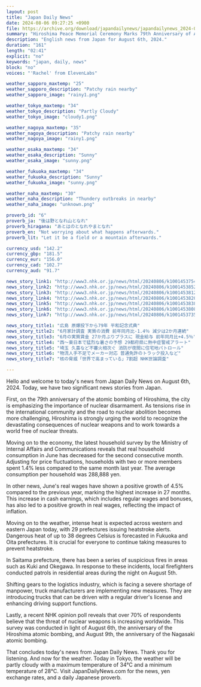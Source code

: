 ```yaml
---
layout: post
title: "Japan Daily News"
date: 2024-08-06 09:27:25 +0900
file: https://archive.org/download/japandailynews/japandailynews_2024-08-06.mp3
summary: "Hiroshima Peace Memorial Ceremony Marks 79th Anniversary of Atomic Bombing | Real Household Consumption Decreases for Second Consecutive Month, & more…"
description: "English news from Japan for August 6th, 2024."
duration: "161"
length: "02:41"
explicit: "no"
keywords: "japan, daily, news"
block: "no"
voices: "'Rachel' from ElevenLabs"

weather_sapporo_maxtemp: "25"
weather_sapporo_description: "Patchy rain nearby"
weather_sapporo_image: "rainy1.png"

weather_tokyo_maxtemp: "34"
weather_tokyo_description: "Partly Cloudy"
weather_tokyo_image: "cloudy1.png"

weather_nagoya_maxtemp: "35"
weather_nagoya_description: "Patchy rain nearby"
weather_nagoya_image: "rainy1.png"

weather_osaka_maxtemp: "34"
weather_osaka_description: "Sunny"
weather_osaka_image: "sunny.png"

weather_fukuoka_maxtemp: "34"
weather_fukuoka_description: "Sunny"
weather_fukuoka_image: "sunny.png"

weather_naha_maxtemp: "30"
weather_naha_description: "Thundery outbreaks in nearby"
weather_naha_image: "unknown.png"

proverb_id: "6"
proverb_ja: "後は野となれ山となれ"
proverb_hiragana: "あとはのとなれやまとなれ"
proverb_en: "Not worrying about what happens afterwards."
proverb_lit: "Let it be a field or a mountain afterwards."

currency_usd: "142.2"
currency_gbp: "181.5"
currency_eur: "156.0"
currency_cad: "102.7"
currency_aud: "91.7"

news_story_link1: "http://www3.nhk.or.jp/news/html/20240806/k10014537541000.html"
news_story_link2: "http://www3.nhk.or.jp/news/html/20240806/k10014538521000.html"
news_story_link3: "http://www3.nhk.or.jp/news/html/20240806/k10014538121000.html"
news_story_link4: "http://www3.nhk.or.jp/news/html/20240806/k10014538201000.html"
news_story_link5: "http://www3.nhk.or.jp/news/html/20240806/k10014538381000.html"
news_story_link6: "http://www3.nhk.or.jp/news/html/20240806/k10014538081000.html"
news_story_link7: "http://www3.nhk.or.jp/news/html/20240806/k10014537351000.html"

news_story_title1: "広島 原爆投下から79年 平和記念式典"
news_story_title2: "6月家計調査 実質の消費 前年同月比-1.4％ 減少は2か月連続"
news_story_title3: "6月の実質賃金 27か月ぶりプラスに 現金給与 前年同月比+4.5％"
news_story_title4: "西～東日本で猛烈な暑さの予想 29都府県に熱中症警戒アラート"
news_story_title5: "埼玉 久喜など不審火相次ぐ 消防が夜間に住宅地パトロール"
news_story_title6: "物流人手不足でメーカー対応 普通免許のトラック投入など"
news_story_title7: "核の脅威「世界で高まっている」7割超 NHK世論調査"

---
```


Hello and welcome to today's news from Japan Daily News on August 6th, 2024. Today, we have two significant news stories from Japan.

First, on the 79th anniversary of the atomic bombing of Hiroshima, the city is emphasizing the importance of nuclear disarmament. As tensions rise in the international community and the road to nuclear abolition becomes more challenging, Hiroshima is strongly urging the world to recognize the devastating consequences of nuclear weapons and to work towards a world free of nuclear threats.

Moving on to the economy, the latest household survey by the Ministry of Internal Affairs and Communications reveals that real household consumption in June has decreased for the second consecutive month. Adjusting for price fluctuations, households with two or more members spent 1.4% less compared to the same month last year. The average consumption per household was 288,888 yen.

In other news, June's real wages have shown a positive growth of 4.5% compared to the previous year, marking the highest increase in 27 months. This increase in cash earnings, which includes regular wages and bonuses, has also led to a positive growth in real wages, reflecting the impact of inflation.

Moving on to the weather, intense heat is expected across western and eastern Japan today, with 29 prefectures issuing heatstroke alerts. Dangerous heat of up to 38 degrees Celsius is forecasted in Fukuoka and Oita prefectures. It is crucial for everyone to continue taking measures to prevent heatstroke.

In Saitama prefecture, there has been a series of suspicious fires in areas such as Kuki and Okegawa. In response to these incidents, local firefighters conducted patrols in residential areas during the night on August 5th.

Shifting gears to the logistics industry, which is facing a severe shortage of manpower, truck manufacturers are implementing new measures. They are introducing trucks that can be driven with a regular driver's license and enhancing driving support functions.

Lastly, a recent NHK opinion poll reveals that over 70% of respondents believe that the threat of nuclear weapons is increasing worldwide. This survey was conducted in light of August 6th, the anniversary of the Hiroshima atomic bombing, and August 9th, the anniversary of the Nagasaki atomic bombing.

That concludes today's news from Japan Daily News. Thank you for listening. And now for the weather. Today in Tokyo, the weather will be partly cloudy with a maximum temperature of 34°C and a minimum temperature of 28°C.  Visit JapanDailyNews.com for the news, yen exchange rates, and a daily Japanese proverb.
